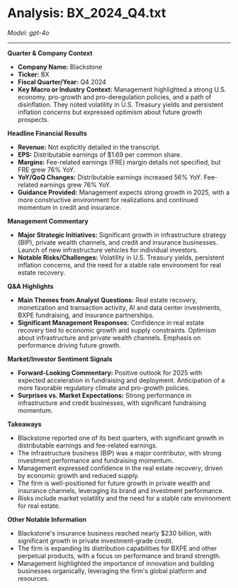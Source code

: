 # Analysis: BX_2024_Q4.txt

*Model: gpt-4o*

---

**Quarter & Company Context**
- **Company Name:** Blackstone
- **Ticker:** BX
- **Fiscal Quarter/Year:** Q4 2024
- **Key Macro or Industry Context:** Management highlighted a strong U.S. economy, pro-growth and pro-deregulation policies, and a path of disinflation. They noted volatility in U.S. Treasury yields and persistent inflation concerns but expressed optimism about future growth prospects.

**Headline Financial Results**
- **Revenue:** Not explicitly detailed in the transcript.
- **EPS:** Distributable earnings of $1.69 per common share.
- **Margins:** Fee-related earnings (FRE) margin details not specified, but FRE grew 76% YoY.
- **YoY/QoQ Changes:** Distributable earnings increased 56% YoY. Fee-related earnings grew 76% YoY.
- **Guidance Provided:** Management expects strong growth in 2025, with a more constructive environment for realizations and continued momentum in credit and insurance.

**Management Commentary**
- **Major Strategic Initiatives:** Significant growth in infrastructure strategy (BIP), private wealth channels, and credit and insurance businesses. Launch of new infrastructure vehicles for individual investors.
- **Notable Risks/Challenges:** Volatility in U.S. Treasury yields, persistent inflation concerns, and the need for a stable rate environment for real estate recovery.

**Q&A Highlights**
- **Main Themes from Analyst Questions:** Real estate recovery, monetization and transaction activity, AI and data center investments, BXPE fundraising, and insurance partnerships.
- **Significant Management Responses:** Confidence in real estate recovery tied to economic growth and supply constraints. Optimism about infrastructure and private wealth channels. Emphasis on performance driving future growth.

**Market/Investor Sentiment Signals**
- **Forward-Looking Commentary:** Positive outlook for 2025 with expected acceleration in fundraising and deployment. Anticipation of a more favorable regulatory climate and pro-growth policies.
- **Surprises vs. Market Expectations:** Strong performance in infrastructure and credit businesses, with significant fundraising momentum.

**Takeaways**
- Blackstone reported one of its best quarters, with significant growth in distributable earnings and fee-related earnings.
- The infrastructure business (BIP) was a major contributor, with strong investment performance and fundraising momentum.
- Management expressed confidence in the real estate recovery, driven by economic growth and reduced supply.
- The firm is well-positioned for future growth in private wealth and insurance channels, leveraging its brand and investment performance.
- Risks include market volatility and the need for a stable rate environment for real estate.

**Other Notable Information**
- Blackstone's insurance business reached nearly $230 billion, with significant growth in private investment-grade credit.
- The firm is expanding its distribution capabilities for BXPE and other perpetual products, with a focus on performance and brand strength.
- Management highlighted the importance of innovation and building businesses organically, leveraging the firm's global platform and resources.